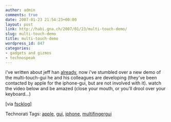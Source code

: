 ```yaml
---
author: admin
comments: true
date: 2007-01-23 21:54:23+00:00
layout: post
link: http://habi.gna.ch/2007/01/23/multi-touch-demo/
slug: multi-touch-demo
title: multi-touch-demo
wordpress_id: 847
categories:
- gadgets and gizmos
- technospeak
---
```


i've written about jeff han [already](http://habi.gna.ch/2006/08/29/the-future-of-interfaces/), now i've stumbled over a new demo of the multi-touch-gui he and his colleagues are developing (they've been contacted by apple for the iphone-gui, but are not involved with it).
watch the video below and be amazed (close your mouth, or you'll drool over your keyboard...)



[via [fscklog](http://www.fscklog.com/2007/01/die_mglichkeite.html)]


Technorati Tags: [apple](http://www.technorati.com/tag/apple), [gui](http://www.technorati.com/tag/gui), [iphone](http://www.technorati.com/tag/iphone), [multifingergui](http://www.technorati.com/tag/multifingergui)
